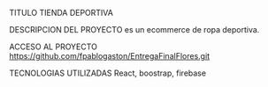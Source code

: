 TITULO
TIENDA DEPORTIVA

DESCRIPCION DEL PROYECTO
es un ecommerce de ropa deportiva.

ACCESO AL PROYECTO
https://github.com/fpablogaston/EntregaFinalFlores.git

TECNOLOGIAS UTILIZADAS
React, boostrap, firebase